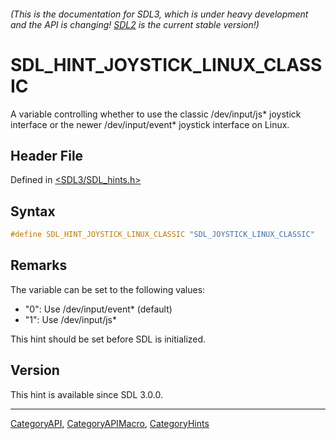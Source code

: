 ###### (This is the documentation for SDL3, which is under heavy development and the API is changing! [SDL2](https://wiki.libsdl.org/SDL2/) is the current stable version!)
# SDL_HINT_JOYSTICK_LINUX_CLASSIC

A variable controlling whether to use the classic /dev/input/js* joystick interface or the newer /dev/input/event* joystick interface on Linux.

## Header File

Defined in [<SDL3/SDL_hints.h>](https://github.com/libsdl-org/SDL/blob/main/include/SDL3/SDL_hints.h)

## Syntax

```c
#define SDL_HINT_JOYSTICK_LINUX_CLASSIC "SDL_JOYSTICK_LINUX_CLASSIC"
```

## Remarks

The variable can be set to the following values:

- "0": Use /dev/input/event* (default)
- "1": Use /dev/input/js*

This hint should be set before SDL is initialized.

## Version

This hint is available since SDL 3.0.0.

----
[CategoryAPI](CategoryAPI), [CategoryAPIMacro](CategoryAPIMacro), [CategoryHints](CategoryHints)

